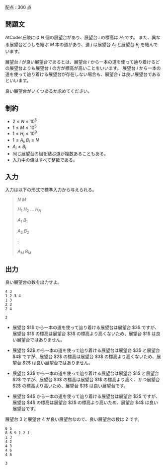 配点 : $300$ 点

## 問題文

AtCoder丘陵には $N$ 個の展望台があり、展望台 $i$ の標高は $H_i$ です。
また、異なる展望台どうしを結ぶ $M$ 本の道があり、道 $j$ は展望台 $A_j$ と展望台 $B_j$ を結んでいます。

展望台 $i$ が良い展望台であるとは、展望台 $i$ から一本の道を使って辿り着けるどの展望台よりも展望台 $i$ の方が標高が高いことをいいます。
展望台 $i$ から一本の道を使って辿り着ける展望台が存在しない場合も、展望台 $i$ は良い展望台であるといいます。

良い展望台がいくつあるか求めてください。

## 制約

- $2 \leq N \leq 10^5$
- $1 \leq M \leq 10^5$
- $1 \leq H_i \leq 10^9$
- $1 \leq A_i,B_i \leq N$
- $A_i \neq B_i$
- 同じ展望台の組を結ぶ道が複数あることもある。
- 入力中の値はすべて整数である。

## 入力

入力は以下の形式で標準入力から与えられる。

> $N$ $M$
> 
> $H_1$ $H_2$ $...$ $H_N$
> 
> $A_1$ $B_1$
> 
> $A_2$ $B_2$
> 
> $:$
> 
> $A_M$ $B_M$

## 出力

良い展望台の数を出力せよ。

```input1
4 3
1 2 3 4
1 3
2 3
2 4
```

```output1
2
```

- <p>展望台 $1$ から一本の道を使って辿り着ける展望台は展望台 $3$ ですが、展望台 $1$ の標高は展望台 $3$ の標高より高くないため、展望台 $1$ は良い展望台ではありません。</p>
- <p>展望台 $2$ から一本の道を使って辿り着ける展望台は展望台 $3$ と展望台 $4$ ですが、展望台 $2$ の標高は展望台 $3$ の標高より高くないため、展望台 $2$ は良い展望台ではありません。</p>
- <p>展望台 $3$ から一本の道を使って辿り着ける展望台は展望台 $1$ と展望台 $2$ ですが、展望台 $3$ の標高は展望台 $1$ の標高より高く、かつ展望台 $2$ の標高より高いため、展望台 $3$ は良い展望台です。</p>
- <p>展望台 $4$ から一本の道を使って辿り着ける展望台は展望台 $2$ ですが、展望台 $4$ の標高は展望台 $2$ の標高より高いため、展望台 $4$ は良い展望台です。</p>

展望台 $3$ と展望台 $4$ が良い展望台なので、良い展望台の数は $2$ です。

```input2
6 5
8 6 9 1 2 1
1 3
4 2
4 3
4 6
4 6
```

```output2
3
```